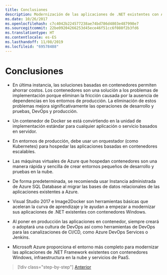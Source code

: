```yaml
---
title: Conclusiones
description: Modernización de las aplicaciones de .NET existentes con Azure Cloud y contenedores Windows | Conclusiones
ms.date: 10/26/2017
ms.openlocfilehash: c7c4042b224577238ae74bd786d4803e487998e7
ms.sourcegitcommit: 22be09204266253d45ece46f51cc6f080f2b3fd6
ms.translationtype: HT
ms.contentlocale: es-ES
ms.lasthandoff: 11/08/2019
ms.locfileid: "69578488"
---
```

# <a name="conclusions"></a>Conclusiones

- En última instancia, las soluciones basadas en contenedores permiten ahorrar costos. Los contenedores son una solución a los problemas de implementación porque eliminan la fricción causada por la ausencia de dependencias en los entornos de producción. La eliminación de estos problemas mejora significativamente las operaciones de desarrollo y pruebas, DevOps y producción.

- Un contenedor de Docker se está convirtiendo en la unidad de implementación estándar para cualquier aplicación o servicio basados en servidor.

- En entornos de producción, debe usar un orquestador (como Kubernetes) para hospedar las aplicaciones basadas en contenedores escalables.

- Las máquinas virtuales de Azure que hospedan contenedores son una manera rápida y sencilla de crear entornos pequeños de desarrollo y pruebas en la nube.

- De forma predeterminada, se recomienda usar Instancia administrada de Azure SQL Database al migrar las bases de datos relacionales de las aplicaciones existentes a Azure.

- Visual Studio 2017 e Image2Docker son herramientas básicas que aceleran la curva de aprendizaje y le ayudan a empezar a modernizar sus aplicaciones de .NET existentes con contenedores Windows.

- Al poner en producción las aplicaciones en contenedor, siempre creará o adoptará una cultura de DevOps así como herramientas de DevOps para las canalizaciones de CI/CD, como Azure DevOps Services o Jenkins.

- Microsoft Azure proporciona el entorno más completo para modernizar las aplicaciones de .NET Framework existentes con contenedores Windows, infraestructura en la nube y servicios de PaaS.

>[!div class="step-by-step"]
>[Anterior](walkthroughs-technical-get-started-overview.md)
